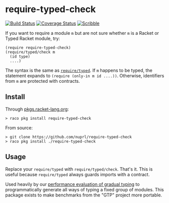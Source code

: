 require-typed-check
===
[![Build Status](https://travis-ci.org/bennn/require-typed-check.svg)](https://travis-ci.org/bennn/require-typed-check)
[![Coverage Status](https://coveralls.io/repos/bennn/require-typed-check/badge.svg?branch=master&service=github)](https://coveralls.io/github/bennn/require-typed-check?branch=master)
[![Scribble](https://img.shields.io/badge/Docs-Scribble-blue.svg)](http://docs.racket-lang.org/require-typed-check/index.html)

If you want to require a module `m` but are not sure whether `m` is a Racket or
 Typed Racket module, try:

```
(require require-typed-check)
(require/typed/check m
  (id type)
  ....)
```

The syntax is the same as [`require/typed`](https://docs.racket-lang.org/ts-reference/special-forms.html#%28form._%28%28lib._typed-racket%2Fbase-env%2Fprims..rkt%29._require%2Ftyped%29%29).
If `m` happens to be typed, the statement expands to `(require (only-in m id ....))`.
Otherwise, identifiers from `m` are protected with contracts.


Install
---

Through [pkgs.racket-lang.org](http://pkgs.racket-lang.org/):

```
> raco pkg install require-typed-check
```

From source:

```
> git clone https://github.com/nuprl/require-typed-check
> raco pkg install ./require-typed-check
```


Usage
---

Replace your `require/typed` with `require/typed/check`. That's it.
This is useful because `require/typed` always guards imports with a contract.

Used heavily by our [performance evaluation of gradual typing](https://github.com/nuprl/gradual-typing-performance)
 to programmatically generate all ways of typing a fixed group of modules.
This package exists to make benchmarks from the "GTP" project more portable.

